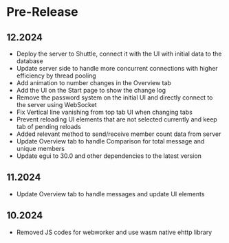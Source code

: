 # Pre-Release

## 12.2024

* Deploy the server to Shuttle, connect it with the UI with initial data to the database
* Update server side to handle more concurrent connections with higher efficiency by thread pooling
* Add animation to number changes in the Overview tab
* Add the UI on the Start page to show the change log
* Remove the password system on the initial UI and directly connect to the server using WebSocket
* Fix Vertical line vanishing from top tab UI when changing tabs
* Prevent reloading UI elements that are not selected currently and keep tab of pending reloads
* Added relevant method to send/receive member count data from server
* Update Overview tab to handle Comparison for total message and unique members
* Update egui to 30.0 and other dependencies to the latest version

## 11.2024

* Update Overview tab to handle messages and update UI elements

## 10.2024

* Removed JS codes for webworker and use wasm native ehttp library
